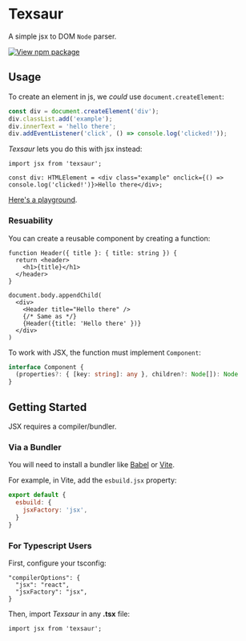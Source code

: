 # Texsaur
A simple jsx to DOM `Node` parser.  

[![View npm package](https://img.shields.io/npm/v/texsaur.svg?style=for-the-badge&color=blueviolet)](https://www.npmjs.com/package/texsaur)

## Usage
To create an element in js, we *could* use `document.createElement`:

```ts
const div = document.createElement('div');
div.classList.add('example');
div.innerText = 'hello there';
div.addEventListener('click', () => console.log('clicked!'));
```

*Texsaur* lets you do this with jsx instead:

```tsx
import jsx from 'texsaur';

const div: HTMLElement = <div class="example" onclick={() => console.log('clicked!')}>Hello there</div>;
```

[Here's a playground](https://www.typescriptlang.org/play?target=2&module=1#code/PQKgsAUABCUAICsDOAPKyWRsSkCWAtgA4D2ATgC7qpQBmZJBUA5BQKYpICGArmcwG5cEWjwB2AYwp4SYqACU2E8gBMAFAG8o7FFQC+ALihadFI0gpk8YgOZQ9ASmNYorsmwp85AHiREuYgB8GqZ63sB+AYFCEHrCymIWUABGPBQUslAAvFBqLq7eqemZshIANngSANZZGmpOWYFQDCQUAHRcRERsYioAwgAWeGXq3orKZCraHBRZAER9FdVsUxQDbFAAQmkZYm1zUMCBDnqB+a4X28Vi5+FFu2cQDvGySS1UOXnQF94EXNaPC5A4z3WRxb4FYB-AGQZ4QSAqEgSHgEHrtZIkFQATw6XR6-SGIzU7wcAiAA).


### Resuability
You can create a reusable component by creating a function:

```tsx
function Header({ title }: { title: string }) {
  return <header>
    <h1>{title}</h1>
  </header>
}

document.body.appendChild(
  <div>
    <Header title="Hello there" />
    {/* Same as */}
    {Header({title: 'Hello there' })}
  </div>
)
```

To work with JSX, the function must implement `Component`:

```ts
interface Component {
  (properties?: { [key: string]: any }, children?: Node[]): Node
}
```

## Getting Started
JSX requires a compiler/bundler.  


### Via a Bundler
You will need to install a bundler like [Babel](https://babeljs.io/docs/en/babel-plugin-transform-react-jsx) or [Vite](https://vitejs.dev/guide/features.html#jsx).  

For example, in Vite, add the `esbuild.jsx` property:

```js
export default {
  esbuild: {
    jsxFactory: 'jsx',
  }
}
```


### For Typescript Users
First, configure your tsconfig:

```jsonc
"compilerOptions": {
  "jsx": "react",
  "jsxFactory": "jsx", 
}
```

Then, import _Texsaur_ in any **.tsx** file:

```tsx
import jsx from 'texsaur';
```
